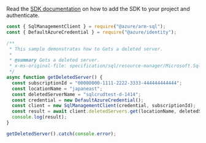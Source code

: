 Read the [SDK documentation](https://github.com/Azure/azure-sdk-for-js/blob/%40azure%2Farm-sql_9.0.1/sdk/sql/arm-sql/README.md) on how to add the SDK to your project and authenticate.

```javascript
const { SqlManagementClient } = require("@azure/arm-sql");
const { DefaultAzureCredential } = require("@azure/identity");

/**
 * This sample demonstrates how to Gets a deleted server.
 *
 * @summary Gets a deleted server.
 * x-ms-original-file: specification/sql/resource-manager/Microsoft.Sql/preview/2020-11-01-preview/examples/DeletedServerGet.json
 */
async function getDeletedServer() {
  const subscriptionId = "00000000-1111-2222-3333-444444444444";
  const locationName = "japaneast";
  const deletedServerName = "sqlcrudtest-d-1414";
  const credential = new DefaultAzureCredential();
  const client = new SqlManagementClient(credential, subscriptionId);
  const result = await client.deletedServers.get(locationName, deletedServerName);
  console.log(result);
}

getDeletedServer().catch(console.error);
```
